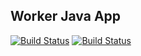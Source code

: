 ## Worker Java App

[![Build Status](http://10.0.0.105:8080/buildStatus/icon?job=instavote%2Fworker-build&subject=Build&color=blue)](http://10.0.0.105:8080/job/instavote/job/worker-build/)
[![Build Status](http://10.0.0.105:8080/buildStatus/icon?job=instavote%2Fworker-test&subject=UnitTest)](http://10.0.0.105:8080/job/instavote/job/worker-test/)
